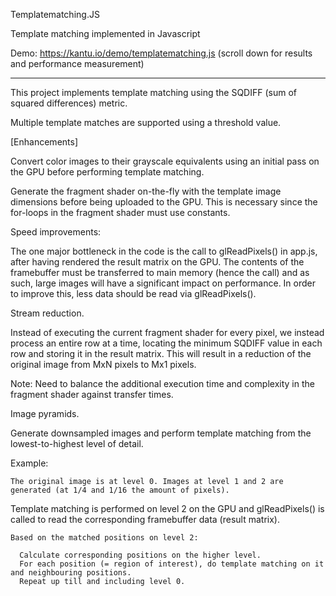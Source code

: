 Templatematching.JS 

Template matching implemented in Javascript

Demo: https://kantu.io/demo/templatematching.js (scroll down for results and performance measurement)

********************

This project implements template matching using the SQDIFF (sum of squared differences) metric.

Multiple template matches are supported using a threshold value.

[Enhancements]

Convert color images to their grayscale equivalents using an initial pass on the GPU before performing template matching.

Generate the fragment shader on-the-fly with the template image dimensions before being uploaded to the GPU. This is necessary 
since the for-loops in the fragment shader must use constants.

Speed improvements:

   The one major bottleneck in the code is the call to glReadPixels() in app.js, after having rendered the result matrix on the GPU.
   The contents of the framebuffer must be transferred to main memory (hence the call) and as such, large images will 
   have a significant impact on performance. In order to improve this, less data should be read via glReadPixels().

Stream reduction.

   Instead of executing the current fragment shader for every pixel, we instead process an entire row at a time, locating
   the minimum SQDIFF value in each row and storing it in the result matrix. This will result in a reduction of the original image 
   from MxN pixels to Mx1 pixels. 

   Note: Need to balance the additional execution time and complexity in the fragment shader against transfer times.

Image pyramids.

  Generate downsampled images and perform template matching from the lowest-to-highest level of detail.

   Example: 
        
    The original image is at level 0. Images at level 1 and 2 are generated (at 1/4 and 1/16 the amount of pixels).
        
   Template matching is performed on level 2 on the GPU and glReadPixels() is called to read the corresponding framebuffer data (result matrix).
        
    Based on the matched positions on level 2: 
        
      Calculate corresponding positions on the higher level. 
      For each position (= region of interest), do template matching on it and neighbouring positions.  
      Repeat up till and including level 0.

